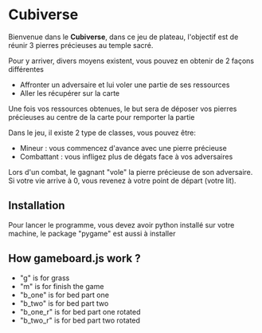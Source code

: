 # Cubiverse
Bienvenue dans le **Cubiverse**, dans ce jeu de plateau, l'objectif est de réunir 3 pierres précieuses au temple sacré.

Pour y arriver, divers moyens existent, vous pouvez en obtenir de 2 façons différentes
- Affronter un adversaire et lui voler une partie de ses ressources
- Aller les récupérer sur la carte

Une fois vos ressources obtenues, le but sera de déposer vos pierres précieuses au centre de la carte pour remporter la partie

Dans le jeu, il existe 2 type de classes, vous pouvez être:
- Mineur : vous commencez d'avance avec une pierre précieuse
- Combattant : vous infligez plus de dégats face à vos adversaires

Lors d'un combat, le gagnant "vole" la pierre précieuse de son adversaire.
Si votre vie arrive à 0, vous revenez à votre point de départ (votre lit).


## Installation
Pour lancer le programme, vous devez avoir python installé sur votre machine, le package "pygame" est aussi à installer

## How gameboard.js work ?
- "g" is for grass
- "m" is for finish the game
- "b_one" is for bed part one
- "b_two" is for bed part two
- "b_one_r" is for bed part one rotated
- "b_two_r" is for bed part two rotated